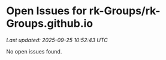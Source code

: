 # Open Issues for rk-Groups/rk-Groups.github.io

*Last updated: 2025-09-25 10:52:43 UTC*

No open issues found.
